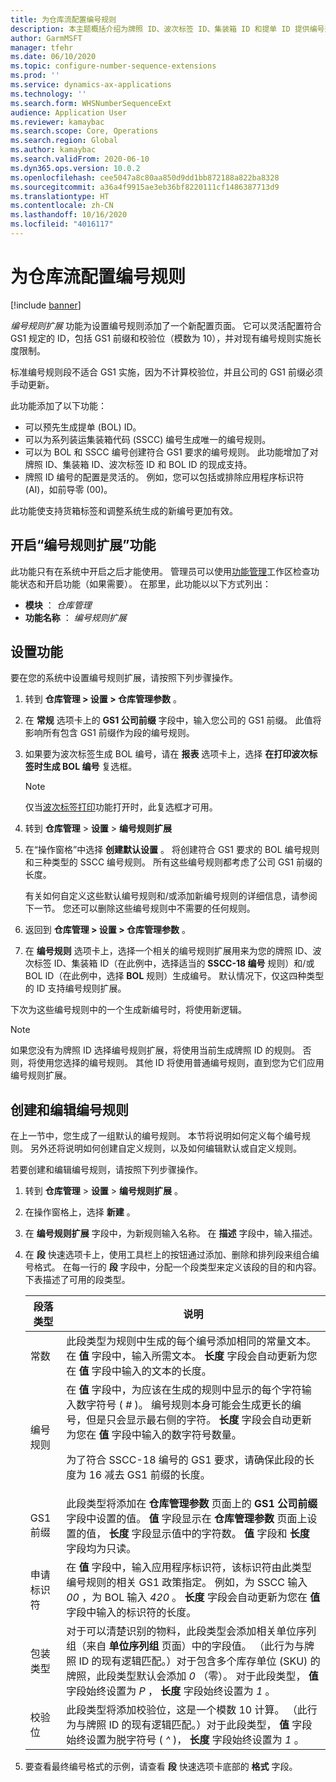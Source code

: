 ```yaml
---
title: 为仓库流配置编号规则
description: 本主题概括介绍为牌照 ID、波次标签 ID、集装箱 ID 和提单 ID 提供编号规则扩展的功能。
author: GarmMSFT
manager: tfehr
ms.date: 06/10/2020
ms.topic: configure-number-sequence-extensions
ms.prod: ''
ms.service: dynamics-ax-applications
ms.technology: ''
ms.search.form: WHSNumberSequenceExt
audience: Application User
ms.reviewer: kamaybac
ms.search.scope: Core, Operations
ms.search.region: Global
ms.author: kamaybac
ms.search.validFrom: 2020-06-10
ms.dyn365.ops.version: 10.0.2
ms.openlocfilehash: cee5047a8c80aa850d9dd1bb872188a822ba8328
ms.sourcegitcommit: a36a4f9915ae3eb36bf8220111cf1486387713d9
ms.translationtype: HT
ms.contentlocale: zh-CN
ms.lasthandoff: 10/16/2020
ms.locfileid: "4016117"
---
```

# <a name="configure-number-sequences-for-warehouse-flows"></a>为仓库流配置编号规则

[!include [banner](../includes/banner.md)]

*编号规则扩展* 功能为设置编号规则添加了一个新配置页面。 它可以灵活配置符合 GS1 规定的 ID，包括 GS1 前缀和校验位（模数为 10），并对现有编号规则实施长度限制。

标准编号规则段不适合 GS1 实施，因为不计算校验位，并且公司的 GS1 前缀必须手动更新。

此功能添加了以下功能：

- 可以预先生成提单 (BOL) ID。
- 可以为系列装运集装箱代码 (SSCC) 编号生成唯一的编号规则。
- 可以为 BOL 和 SSCC 编号创建符合 GS1 要求的编号规则。 此功能增加了对牌照 ID、集装箱 ID、波次标签 ID 和 BOL ID 的现成支持。
- 牌照 ID 编号的配置是灵活的。 例如，您可以包括或排除应用程序标识符 (AI)，如前导零 (00)。

此功能使支持货箱标签和调整系统生成的新编号更加有效。

## <a name="turn-on-the-number-sequence-extensions-feature"></a>开启“编号规则扩展”功能

此功能只有在系统中开启之后才能使用。 管理员可以使用[功能管理](../../fin-ops-core/fin-ops/get-started/feature-management/feature-management-overview.md)工作区检查功能状态和开启功能（如果需要）。 在那里，此功能以以下方式列出：

- **模块** ： *仓库管理*
- **功能名称** ： *编号规则扩展*

## <a name="set-up-the-feature"></a>设置功能

要在您的系统中设置编号规则扩展，请按照下列步骤操作。

1. 转到 **仓库管理 \> 设置 \> 仓库管理参数** 。
1. 在 **常规** 选项卡上的 **GS1 公司前缀** 字段中，输入您公司的 GS1 前缀。 此值将影响所有包含 GS1 前缀作为段的编号规则。
1. 如果要为波次标签生成 BOL 编号，请在 **报表** 选项卡上，选择 **在打印波次标签时生成 BOL 编号** 复选框。

    > [!NOTE]
    > 仅当[波次标签打印](configure-wave-label-printing.md)功能打开时，此复选框才可用。

1. 转到 **仓库管理** \> **设置** \> **编号规则扩展**
1. 在“操作窗格”中选择 **创建默认设置** 。 将创建符合 GS1 要求的 BOL 编号规则和三种类型的 SSCC 编号规则。 所有这些编号规则都考虑了公司 GS1 前缀的长度。

    有关如何自定义这些默认编号规则和/或添加新编号规则的详细信息，请参阅下一节。 您还可以删除这些编号规则中不需要的任何规则。

1. 返回到 **仓库管理 \> 设置 \> 仓库管理参数** 。
1. 在 **编号规则** 选项卡上，选择一个相关的编号规则扩展用来为您的牌照 ID、波次标签 ID、集装箱 ID（在此例中，选择适当的 **SSCC-18 编号** 规则）和/或 BOL ID（在此例中，选择 **BOL** 规则）生成编号。 默认情况下，仅这四种类型的 ID 支持编号规则扩展。

下次为这些编号规则中的一个生成新编号时，将使用新逻辑。

> [!NOTE]
> 如果您没有为牌照 ID 选择编号规则扩展，将使用当前生成牌照 ID 的规则。 否则，将使用您选择的编号规则。 其他 ID 将使用普通编号规则，直到您为它们应用编号规则扩展。

## <a name="create-and-edit-number-sequences"></a>创建和编辑编号规则

在上一节中，您生成了一组默认的编号规则。 本节将说明如何定义每个编号规则。 另外还将说明如何创建自定义规则，以及如何编辑默认或自定义规则。

若要创建和编辑编号规则，请按照下列步骤操作。

1. 转到 **仓库管理** \> **设置** \> **编号规则扩展** 。
1. 在操作窗格上，选择 **新建** 。
1. 在 **编号规则扩展** 字段中，为新规则输入名称。 在 **描述** 字段中，输入描述。
1. 在 **段** 快速选项卡上，使用工具栏上的按钮通过添加、删除和排列段来组合编号格式。 在每一行的 **段** 字段中，分配一个段类型来定义该段的目的和内容。 下表描述了可用的段类型。

    | 段落类型 | 说明 |
    |---|---|
    | 常数 | 此段类型为规则中生成的每个编号添加相同的常量文本。 在 **值** 字段中，输入所需文本。 **长度** 字段会自动更新为您在 **值** 字段中输入的文本的长度。 |
    | 编号规则 | 在 **值** 字段中，为应该在生成的规则中显示的每个字符输入数字符号 ( *\#* )。 编号规则本身可能会生成更长的编号，但是只会显示最右侧的字符。 **长度** 字段会自动更新为您在 **值** 字段中输入的数字符号数量。<p>为了符合 SSCC-18 编号的 GS1 要求，请确保此段的长度为 16 减去 GS1 前缀的长度。</p> |
    | GS1 前缀 | 此段类型将添加在 **仓库管理参数** 页面上的 **GS1 公司前缀** 字段中设置的值。 **值** 字段显示在 **仓库管理参数** 页面上设置的值， **长度** 字段显示值中的字符数。 **值** 字段和 **长度** 字段均为只读。 |
    | 申请标识符 | 在 **值** 字段中，输入应用程序标识符，该标识符由此类型编号规则的相关 GS1 政策指定。 例如，为 SSCC 输入 *00* ，为 BOL 输入 *420* 。 **长度** 字段会自动更新为您在 **值** 字段中输入的标识符的长度。 |
    | 包装类型 | 对于可以清楚识别的物料，此段类型会添加相关单位序列组（来自 **单位序列组** 页面）中的字段值。 （此行为与牌照 ID 的现有逻辑匹配。）对于包含多个库存单位 (SKU) 的牌照，此段类型默认会添加 *0* （零）。 对于此段类型， **值** 字段始终设置为 *P* ， **长度** 字段始终设置为 *1* 。|
    | 校验位 | 此段类型将添加校验位，这是一个模数 10 计算。 （此行为与牌照 ID 的现有逻辑匹配。）对于此段类型， **值** 字段始终设置为脱字符号 ( *^* )， **长度** 字段始终设置为 *1* 。 |

1. 要查看最终编号格式的示例，请查看 **段** 快速选项卡底部的 **格式** 字段。
